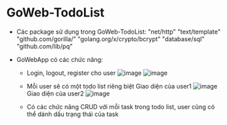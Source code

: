 # GoWeb-TodoList

- Các package sử dụng trong GoWeb-TodoList:
  "net/http"
  "text/template"
  "github.com/gorilla/"
  "golang.org/x/crypto/bcrypt"
  "database/sql"
  "github.com/lib/pq"

- GoWebApp có các chức năng:
  + Login, logout, register cho user
  ![image](https://user-images.githubusercontent.com/88727271/218058463-ab1d5480-eaa0-4590-9009-2174421bb053.png)
  ![image](https://user-images.githubusercontent.com/88727271/218058518-3c3fedfb-58ed-44d8-8026-71f78ad638d7.png)
  
  
  + Mỗi user sẽ có một todo list riêng biệt
  Giao diện của user1
  ![image](https://user-images.githubusercontent.com/88727271/218058920-aae7dfe8-bf73-45ab-838b-3d78c02a449b.png)
  Giao diện của user2
  ![image](https://user-images.githubusercontent.com/88727271/218059161-7fdceb17-0434-4208-87e9-ffc5cf1db557.png)
  
  
  + Có các chức năng CRUD với mỗi task trong todo list, user cũng có thể dánh dấu trạng thái của task
  
 



  
